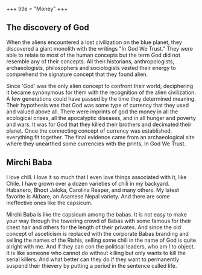 +++
title = "Money"
+++


## The discovery of God
When the aliens encountered a lost civilization on the blue planet, they discovered a giant monolith with the writings "In God We Trust." They were able to relate to most of the human concepts but the term God did not resemble any of their  concepts. All their historians, anthropologists, archaeologists, philosophers and sociologists vested their energy to comprehend the signature concept that they found alien.

Since 'God' was the only alien concept to confront their world, deciphering it became synonymous for them with the recognition of the alien civilization. A few generations could have passed by the time they determined meaning. Their hypothesis was that God was some type of currency that they used and valued above all. There were imprints of god the money in all the ecological crises, all the apocalyptic diseases, and in all hunger and poverty and wars. It was for God that they killed their brothers and decimated their planet. Once the connecting concept of currency was established, everything fit together. The final evidence came from an archaeological site where they unearthed some currencies with the prints, In God We Trust.

## Mirchi Baba
I love chill. I love it so much that I even love things associated with it, like Chile. I have grown over a dozen varieties of chili in my backyard. Habanero, Bhoot Jaloka, Carolina Reaper, and many others. My latest favorite is Akbare, an Asamese Nepal variety.  And there are some ineffective ones like the capsicum.

Mirchi Baba is like the capsicum among the babas. It is not easy to make your way through the towering crowd of Babas with some famous for their chest hair and others for the length of their privates. And since the old concept of asceticism is replaced with the corporate Babas branding and selling the names of the Rishis, selling some chili in the name of God is quite alright with me. And if they can con the political leaders, who am I to object. It is like someone who cannot do without killing but only wants to kill the serial killers. And what better can they do if they want to permanently suspend their thievery by putting a period in the sentence called life.
